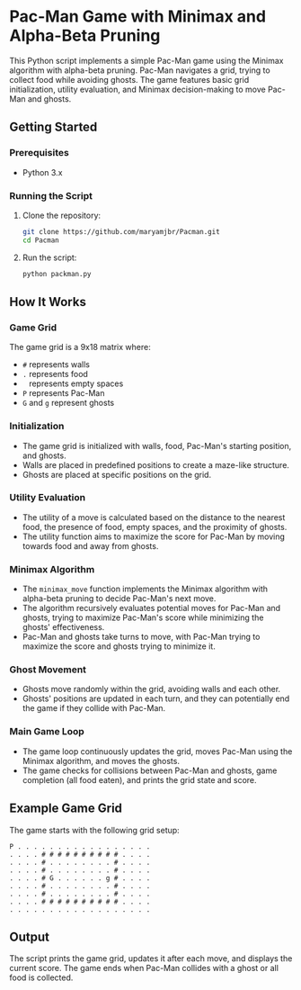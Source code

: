 # Pac-Man Game with Minimax and Alpha-Beta Pruning

This Python script implements a simple Pac-Man game using the Minimax algorithm with alpha-beta pruning. Pac-Man navigates a grid, trying to collect food while avoiding ghosts. The game features basic grid initialization, utility evaluation, and Minimax decision-making to move Pac-Man and ghosts.

## Getting Started

### Prerequisites

- Python 3.x

### Running the Script

1. Clone the repository:
    ```bash
    git clone https://github.com/maryamjbr/Pacman.git
    cd Pacman
    ```

2. Run the script:
    ```bash
    python packman.py
    ```

## How It Works

### Game Grid

The game grid is a 9x18 matrix where:
- `#` represents walls
- `.` represents food
- ` ` represents empty spaces
- `P` represents Pac-Man
- `G` and `g` represent ghosts

### Initialization

- The game grid is initialized with walls, food, Pac-Man's starting position, and ghosts.
- Walls are placed in predefined positions to create a maze-like structure.
- Ghosts are placed at specific positions on the grid.

### Utility Evaluation

- The utility of a move is calculated based on the distance to the nearest food, the presence of food, empty spaces, and the proximity of ghosts.
- The utility function aims to maximize the score for Pac-Man by moving towards food and away from ghosts.

### Minimax Algorithm

- The `minimax_move` function implements the Minimax algorithm with alpha-beta pruning to decide Pac-Man's next move.
- The algorithm recursively evaluates potential moves for Pac-Man and ghosts, trying to maximize Pac-Man's score while minimizing the ghosts' effectiveness.
- Pac-Man and ghosts take turns to move, with Pac-Man trying to maximize the score and ghosts trying to minimize it.

### Ghost Movement

- Ghosts move randomly within the grid, avoiding walls and each other.
- Ghosts' positions are updated in each turn, and they can potentially end the game if they collide with Pac-Man.

### Main Game Loop

- The game loop continuously updates the grid, moves Pac-Man using the Minimax algorithm, and moves the ghosts.
- The game checks for collisions between Pac-Man and ghosts, game completion (all food eaten), and prints the grid state and score.

## Example Game Grid

The game starts with the following grid setup:

```
P . . . . . . . . . . . . . . . . .
. . . . # # # # # # # # # # . . . .
. . . . # . . . . . . . . # . . . .
. . . . # . . . . . . . . # . . . .
. . . . # G . . . . . . g # . . . .
. . . . # . . . . . . . . # . . . .
. . . . # . . . . . . . . # . . . .
. . . . # # # # # # # # # # . . . .
. . . . . . . . . . . . . . . . . .
```

## Output

The script prints the game grid, updates it after each move, and displays the current score. The game ends when Pac-Man collides with a ghost or all food is collected.


